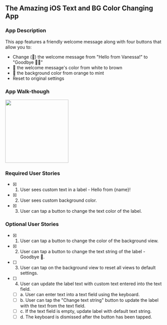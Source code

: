 ## The Amazing iOS Text and BG Color Changing App

### App Description
This app features a friendly welcome message along with four buttons that allow you to:
- Change (👛) the welcome message from "Hello from Vanessa!" to "Goodbye 👋🏼"
- 👛 the welcome message's color from white to brown
- 👛 the background color from orange to mint
- Reset to original settings

### App Walk-though

<img src="http://g.recordit.co/mhdWauUkn6.gif" width=200><br>

### Required User Stories
- [x] 1. User sees custom text in a label - Hello from {name}!
- [x] 2. User sees custom background color.
- [x] 3. User can tap a button to change the text color of the label.

### Optional User Stories
- [x] 1. User can tap a button to change the color of the background view.
- [x] 2. User can tap a button to change the text string of the label - Goodbye 👋.
- [ ] 3. User can tap on the background view to reset all views to default settings.
- [ ] 4. User can update the label text with custom text entered into the text field.
   - [ ] a. User can enter text into a text field using the keyboard.
   - [ ] b. User can tap the "Change text string" button to update the label with the text from the text field.
   - [ ] c. If the text field is empty, update label with default text string.
   - [ ] d. The keyboard is dismissed after the button has been tapped.
